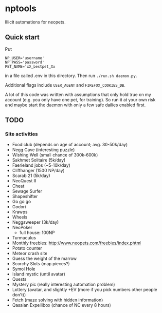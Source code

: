 # nptools

Illicit automations for neopets.

## Quick start

Put

```
NP_USER='username'
NP_PASS='password'
PET_NAME='xX_bestpet_Xx
```

in a file called .env in this directory. Then run `./run.sh daemon.py`.

Additional flags include `USER_AGENT` and `FIREFOX_COOKIES_DB`.

A lot of this code was written with assumptions that only hold true on my
account (e.g. you only have one pet, for training). So run it at your own risk
and maybe start the daemon with only a few safe dailies enabled first.

## TODO

### Site activities

- Food club (depends on age of account; avg. 30-50k/day)
- Negg Cave (interesting puzzle)
- Wishing Well (small chance of 300k-600k)
- Sakhmet Solitaire (5k/day)
- Faerieland jobs (~5-10k/day)
- Cliffhanger (1500 NP/day)
- Scarab 21 (5k/day)
- NeoQuest II
- Cheat
- Sewage Surfer
- Shapeshifter
- Go go go
- Godori
- Krawps
- Wheels
- Neggsweeper (3k/day)
- NeoPoker
  - full house: 100NP
- Turmaculus
- Monthly freebies: http://www.neopets.com/freebies/index.phtml
- Potato counter
- Meteor crash site
- Guess the weight of the marrow
- Scorchy Slots (map pieces?)
- Symol Hole
- Island mystic (until avatar)
- Quests
- Mystery pic (really interesting automation problem)
- Lottery (avatar, and slightly +EV (more if you pick numbers other people don't))
- Fetch (maze solving with hidden information)
- Qasalan Expellibox (chance of NC every 8 hours)
